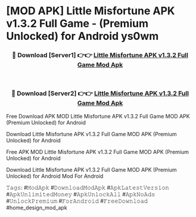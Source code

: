 # [MOD APK] Little Misfortune APK v1.3.2 Full Game - (Premium Unlocked) for Android ys0wm



<div align="center">
<h3>🔴 Download [Server1] 👉👉 <a href="https://momento.my/?title=Little_Misfortune_APK_v1.3.2_Full_Game">Little Misfortune APK v1.3.2 Full Game Mod Apk</a></h3><br>

<h3>🔴 Download [Server2] 👉👉 <a href="https://momento.my/?title=Little_Misfortune_APK_v1.3.2_Full_Game">Little Misfortune APK v1.3.2 Full Game Mod Apk</a></h3>
</div>



Free Download APK MOD Little Misfortune APK v1.3.2 Full Game MOD APK (Premium Unlocked) for Android

Download Little Misfortune APK v1.3.2 Full Game MOD APK (Premium Unlocked) for Android

Free APK MOD Little Misfortune APK v1.3.2 Full Game MOD APK (Premium Unlocked) for Android

Download Little Misfortune APK v1.3.2 Full Game MOD APK (Premium Unlocked) for Android Mod For Android

𝚃𝚊𝚐𝚜: #𝙼𝚘𝚍𝙰𝚙𝚔 #𝙳𝚘𝚠𝚗𝚕𝚘𝚊𝚍𝙼𝚘𝚍𝙰𝚙𝚔 #𝙰𝚙𝚔𝙻𝚊𝚝𝚎𝚜𝚝𝚅𝚎𝚛𝚜𝚒𝚘𝚗 #𝙰𝚙𝚔𝚄𝚗𝚕𝚒𝚖𝚒𝚝𝚎𝚍𝙼𝚘𝚗𝚎𝚢 #𝙰𝚙𝚔𝚄𝚗𝚕𝚘𝚌𝚔𝙰𝚕𝚕 #𝙰𝚙𝚔𝙽𝚘𝙰𝚍𝚜 #𝚄𝚗𝚕𝚘𝚌𝚔𝙿𝚛𝚎𝚖𝚒𝚞𝚖 #𝙵𝚘𝚛𝙰𝚗𝚍𝚛𝚘𝚒𝚍 #𝙵𝚛𝚎𝚎𝙳𝚘𝚠𝚗𝚕𝚘𝚊𝚍 #home_design_mod_apk
